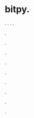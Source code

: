 # bitpy.
.
.
.
.












.






















































.
























.



























.

















































































.































































.































































































.















.
















.
